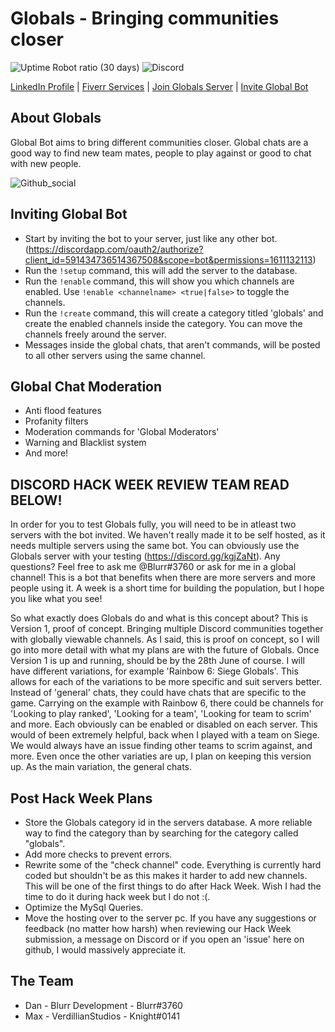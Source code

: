 # Globals - Bringing communities closer
![Uptime Robot ratio (30 days)](https://img.shields.io/uptimerobot/ratio/m778918918-3e92c097147760ee39d02d36.svg?style=for-the-badge)
![Discord](https://img.shields.io/discord/591710248360738863.svg?label=Official%20Discord&style=for-the-badge)

[LinkedIn Profile](https://www.linkedin.com/in/daniel-dumont/) | 
[Fiverr Services](https://www.fiverr.com/blurrdev?up_rollout=true) | 
[Join Globals Server](https://discord.gg/kgjZaNt) | 
[Invite Global Bot](https://discordapp.com/oauth2/authorize?client_id=591434736514367508&scope=bot&permissions=1611132113)

## About Globals
Global Bot aims to bring different communities closer. Global chats are a good way to find new team mates, people to play against or good to chat with new people.

![Github_social](https://cdn.discordapp.com/attachments/587411637363802135/593832015065776138/0.jpg)

## Inviting Global Bot
- Start by inviting the bot to your server, just like any other bot. 
  (https://discordapp.com/oauth2/authorize?client_id=591434736514367508&scope=bot&permissions=1611132113)
- Run the `!setup` command, this will add the server to the database.
- Run the `!enable` command, this will show you which channels are enabled. Use `!enable <channelname> <true|false>` to toggle the channels.
- Run the `!create` command, this will create a category titled 'globals' and create the enabled channels inside the category. You can move the channels freely around the server.
- Messages inside the global chats, that aren't commands, will be posted to all other servers using the same channel.

## Global Chat Moderation
- Anti flood features
- Profanity filters
- Moderation commands for 'Global Moderators'
- Warning and Blacklist system
- And more!

## DISCORD HACK WEEK REVIEW TEAM READ BELOW!
In order for you to test Globals fully, you will need to be in atleast two servers with the bot invited. We haven't really made it to be self hosted, as it needs multiple servers using the same bot. You can obviously use the Globals server with your testing (https://discord.gg/kgjZaNt). Any questions? Feel free to ask me @Blurr#3760 or ask for me in a global channel! This is a bot that benefits when there are more servers and more people using it. A week is a short time for building the population, but I hope you like what you see!

So what exactly does Globals do and what is this concept about? This is Version 1, proof of concept. Bringing multiple Discord communities together with globally viewable channels. As I said, this is proof on concept, so I will go into more detail with what my plans are with the future of Globals. Once Version 1 is up and running, should be by the 28th June of course. I will have different variations, for example 'Rainbow 6: Siege Globals'. This allows for each of the variations to be more specific and suit servers better. Instead of 'general' chats, they could have chats that are specific to the game. Carrying on the example with Rainbow 6, there could be channels for 'Looking to play ranked', 'Looking for a team', 'Looking for team to scrim' and more. Each obviously can be enabled or disabled on each server. This would of been extremely helpful, back when I played with a team on Siege. We would always have an issue finding other teams to scrim against, and more. Even once the other variaties are up, I plan on keeping this version up. As the main variation, the general chats.

## Post Hack Week Plans
- Store the Globals category id in the servers database. A more reliable way to find the category than by searching for the category called "globals".
- Add more checks to prevent errors.
- Rewrite some of the "check channel" code. Everything is currently hard coded but shouldn't be as this makes it harder to add new channels. This will be one of the first things to do after Hack Week. Wish I had the time to do it during hack week but I do not :(.
- Optimize the MySql Queries.
- Move the hosting over to the server pc.
If you have any suggestions or feedback (no matter how harsh) when reviewing our Hack Week submission, a message on Discord or if you open an 'issue' here on github, I would massively appreciate it.

## The Team
- Dan - Blurr Development - Blurr#3760
- Max - VerdillianStudios - Knight#0141
